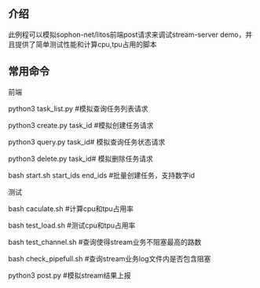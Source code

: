 ## 介绍
此例程可以模拟sophon-net/litos前端post请求来调试stream-server demo，并且提供了简单测试性能和计算cpu,tpu占用的脚本

## 常用命令
前端

python3 task_list.py #模拟查询任务列表请求

python3 create.py task_id #模拟创建任务请求

python3 query.py task_id# 模拟查询任务状态请求

python3 delete.py task_id# 模拟删除任务请求

bash start.sh start_ids end_ids #批量创建任务，支持数字id

测试

bash caculate.sh #计算cpu和tpu占用率

bash test_load.sh #测试cpu和tpu占用率

bash test_channel.sh #查询使得stream业务不阻塞最高的路数

bash check_pipefull.sh #查询stream业务log文件内是否包含阻塞

python3 post.py #模拟stream结果上报

